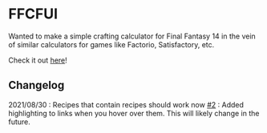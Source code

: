 # FFCFUI

Wanted to make a simple crafting calculator for Final Fantasy 14 in the vein of similar calculators for games like Factorio, Satisfactory, etc.

Check it out [here](https://oliviadetrick.github.io/ffcfui/)!

## Changelog

2021/08/30
: Recipes that contain recipes should work now [#2](https://github.com/oliviadetrick/ffcfui/issues/2)
: Added highlighting to links when you hover over them.  This will likely change in the future.